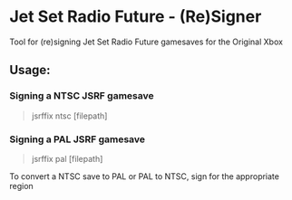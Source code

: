 # Jet Set Radio Future - (Re)Signer
Tool for (re)signing Jet Set Radio Future gamesaves for the Original Xbox


## Usage:

### Signing a NTSC JSRF gamesave
>jsrffix ntsc [filepath]  
### Signing a PAL JSRF gamesave
>jsrffix pal [filepath]  

To convert a NTSC save to PAL or PAL to NTSC, sign for the appropriate region
